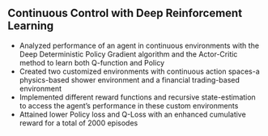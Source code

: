 ## Continuous Control with Deep Reinforcement Learning

- Analyzed performance of an agent in continuous environments with the Deep Deterministic Policy Gradient algorithm and the Actor-Critic method to learn both Q-function and Policy
- Created two customized environments with continuous action spaces-a physics-based shower environment and a financial trading-based environment
- Implemented different reward functions and recursive state-estimation to access the agent’s performance in these custom environments
- Attained lower Policy loss and Q-Loss with an enhanced cumulative reward for a total of 2000 episodes
